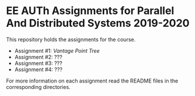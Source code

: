 # EE AUTh Assignments for Parallel And Distributed Systems 2019-2020


This repository holds the assignments for the course. 

- Assignment #1: *Vantage Point Tree*
- Assignment #2: ???
- Assignment #3: ???
- Assignment #4: ???

For more information on each assignment read the README files in the corresponding directories.
